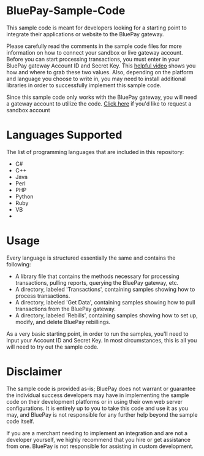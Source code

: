 # BluePay-Sample-Code

This sample code is meant for developers looking for a starting point to integrate their applications or website to the BluePay gateway.

Please carefully read the comments in the sample code files for more information on how to connect your sandbox or live gateway account. Before you can start processing transactions, you must enter in your BluePay gateway Account ID and Secret Key. 
This [helpful video](https://www.bluepay.com/video/locating-your-bluepay-secret-key-and-account-id/?width=640&height=380) shows you how and where to grab these two values.
Also, depending on the platform and language you choose to write in, you may need to install additional libraries in order to successfully implement this sample code.

Since this sample code only works with the BluePay gateway, you will need a gateway account to utilize the code. [Click here](https://www.bluepay.com/contact-us/request-sandbox-account/) if you'd like to request a sandbox account


# Languages Supported

The list of programming languages that are included in this repository:
- C#
- C++
- Java
- Perl
- PHP
- Python
- Ruby
- VB
- 

# Usage

Every language is structured essentially the same and contains the following:
- A library file that contains the methods necessary for processing transactions, pulling reports, querying the BluePay gateway, etc.
- A directory, labeled 'Transactions', containing samples showing how to process transactions.
- A directory, labeled 'Get Data', containing samples showing how to pull transactions from the BluePay gateway.
- A directory, labeled 'Rebills', containing samples showing how to set up, modify, and delete BluePay rebillings.

As a very basic starting point, in order to run the samples, you'll need to input your Account ID and Secret Key. In most circumstances, this is all you will need to try out the sample code.

# Disclaimer

The sample code is provided as-is; BluePay does not warrant or guarantee the individual success developers may have in implementing the sample code on their development platforms or in using their own web server configurations. It is entirely up to you to take this code and use it as you may, and BluePay is not responsible for any further help beyond the sample code itself.

If you are a merchant needing to implement an integration and are not a developer yourself, we highly recommend that you hire or get assistance from one. BluePay is not responsible for assisting in custom development.
